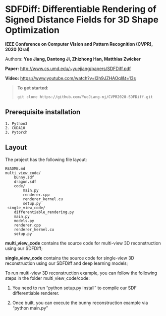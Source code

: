# SDFDiff: Differentiable Rendering of Signed Distance Fields for 3D Shape Optimization

**IEEE Conference on Computer Vision and Pattern Recognition (CVPR), 2020 (Oral)**

Authors: **Yue Jiang, Dantong Ji, Zhizhong Han, Matthias Zwicker**

**Paper:** http://www.cs.umd.edu/~yuejiang/papers/SDFDiff.pdf

**Video:** https://www.youtube.com/watch?v=l3h9JZHAOqI&t=13s

> **To get started:** 
> 
>     git clone https://github.com/YueJiang-nj/CVPR2020-SDFDiff.git
>

## Prerequisite installation

    1. Python3 
    2. CUDA10
    3. Pytorch

## Layout

The project has the following file layout:

    README.md
    multi_view_code/
    	bunny.sdf
    	dragon.sdf
    	code/
		  	main.py
		  	renderer.cpp
		  	renderer_kernel.cu
		  	setup.py
     single_view_code/
     	differentiable_rendering.py
     	main.py
     	models.py
     	renderer.cpp
     	renderer_kernel.cu
     	setup.py


**multi_view_code** contains the source code for multi-view 3D reconstruction using our SDFDiff;

**single_view_code** contains the source code for single-view 3D reconstruction using our SDFDiff and deep learning models;

To run multi-view 3D reconstruction example, you can follow the following steps in the folder multi_view_code/code:

1. You need to run “python setup.py install” to compile our SDF differentiable renderer.

2. Once built, you can execute the bunny reconstruction example via “python main.py”